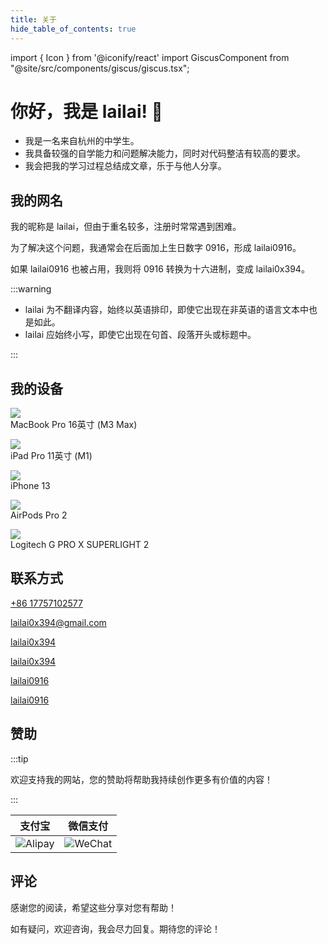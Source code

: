 ```yaml
---
title: 关于
hide_table_of_contents: true
---
```


import { Icon } from '@iconify/react'
import GiscusComponent from "@site/src/components/giscus/giscus.tsx";

<div style={{maxWidth: '70ch', margin: "auto"}}>

# 你好，我是 lailai! 👋

- 我是一名来自杭州的中学生。
- 我具备较强的自学能力和问题解决能力，同时对代码整洁有较高的要求。
- 我会把我的学习过程总结成文章，乐于与他人分享。

## 我的网名

我的昵称是 lailai，但由于重名较多，注册时常常遇到困难。

为了解决这个问题，我通常会在后面加上生日数字 0916，形成 lailai0916。

如果 lailai0916 也被占用，我则将 0916 转换为十六进制，变成 lailai0x394。

:::warning

- lailai 为不翻译内容，始终以英语排印，即使它出现在非英语的语言文本中也是如此。
- lailai 应始终小写，即使它出现在句首、段落开头或标题中。

:::

## 我的设备

<p style={{ display: 'flex', alignItems: 'center', gap: '0.5rem' }}>
  <div style={{ width: '24px', height: '24px', display: 'flex', justifyContent: 'center', alignItems: 'center' }}>
    <img src="/img/icon/MacBook.svg" style={{ objectFit: 'contain' }} />
  </div>
  <div>MacBook Pro 16英寸 (M3 Max)</div>
</p>

<p style={{ display: 'flex', alignItems: 'center', gap: '0.5rem' }}>
  <div style={{ width: '24px', height: '24px', display: 'flex', justifyContent: 'center', alignItems: 'center' }}>
    <img src="/img/icon/iPad.svg" style={{ objectFit: 'contain' }} />
  </div>
  <div>iPad Pro 11英寸 (M1)</div>
</p>

<p style={{ display: 'flex', alignItems: 'center', gap: '0.5rem' }}>
  <div style={{ width: '24px', height: '24px', display: 'flex', justifyContent: 'center', alignItems: 'center' }}>
    <img src="/img/icon/iPhone.svg" style={{ objectFit: 'contain' }} />
  </div>
  <div>iPhone 13</div>
</p>

<p style={{ display: 'flex', alignItems: 'center', gap: '0.5rem' }}>
  <div style={{ width: '24px', height: '24px', display: 'flex', justifyContent: 'center', alignItems: 'center' }}>
    <img src="/img/icon/AirPods.svg" style={{ objectFit: 'contain' }} />
  </div>
  <div>AirPods Pro 2</div>
</p>

<p style={{ display: 'flex', alignItems: 'center', gap: '0.5rem' }}>
  <div style={{ width: '24px', height: '24px', display: 'flex', justifyContent: 'center', alignItems: 'center' }}>
    <img src="/img/icon/Mouse.svg" style={{ objectFit: 'contain' }} />
  </div>
  <div>Logitech G PRO X SUPERLIGHT 2</div>
</p>

## 联系方式

<p style={{ display: 'flex', 'align-items': 'center', gap: '0.5rem' }}>
  <Icon icon="ri:phone-line" width="20" heigth="20" />
  <a href="tel:+86 17757102577" target="_blank">+86 17757102577</a>
</p>

<p style={{ display: 'flex', 'align-items': 'center', gap: '0.5rem' }}>
  <Icon icon="ri:mail-line" width="20" heigth="20" />
  <a href="mailto:lailai0x394@gmail.com" target="_blank">lailai0x394@gmail.com</a>
</p>

<p style={{ display: 'flex', 'align-items': 'center', gap: '0.5rem' }}>
  <Icon icon="ri:telegram-line" width="20" heigth="20" />
  <a href="https://t.me/lailai0916" target="_blank">lailai0x394</a>
</p>

<p style={{ display: 'flex', 'align-items': 'center', gap: '0.5rem' }}>
  <Icon icon="ri:twitter-x-line" width="20" heigth="20" />
  <a href="https://x.com/lailai0x394" target="_blank">lailai0x394</a>
</p>

<p style={{ display: 'flex', 'align-items': 'center', gap: '0.5rem' }}>
  <Icon icon="ri:linkedin-line" width="20" heigth="20" />
  <a href="https://www.linkedin.com/in/lailai0916" target="_blank">lailai0916</a>
</p>

<p style={{ display: 'flex', 'align-items': 'center', gap: '0.5rem' }}>
  <Icon icon="ri:github-line" width="20" heigth="20" />
  <a href="https://github.com/lailai0916" target="_blank">lailai0916</a>
</p>

## 赞助

:::tip

欢迎支持我的网站，您的赞助将帮助我持续创作更多有价值的内容！

:::

|               支付宝               |              微信支付              |
| :--------------------------------: | :--------------------------------: |
| ![Alipay](/img/QR-code/Alipay.svg) | ![WeChat](/img/QR-code/WeChat.svg) |

## 评论

感谢您的阅读，希望这些分享对您有帮助！

如有疑问，欢迎咨询，我会尽力回复。期待您的评论！

<GiscusComponent />

</div>

